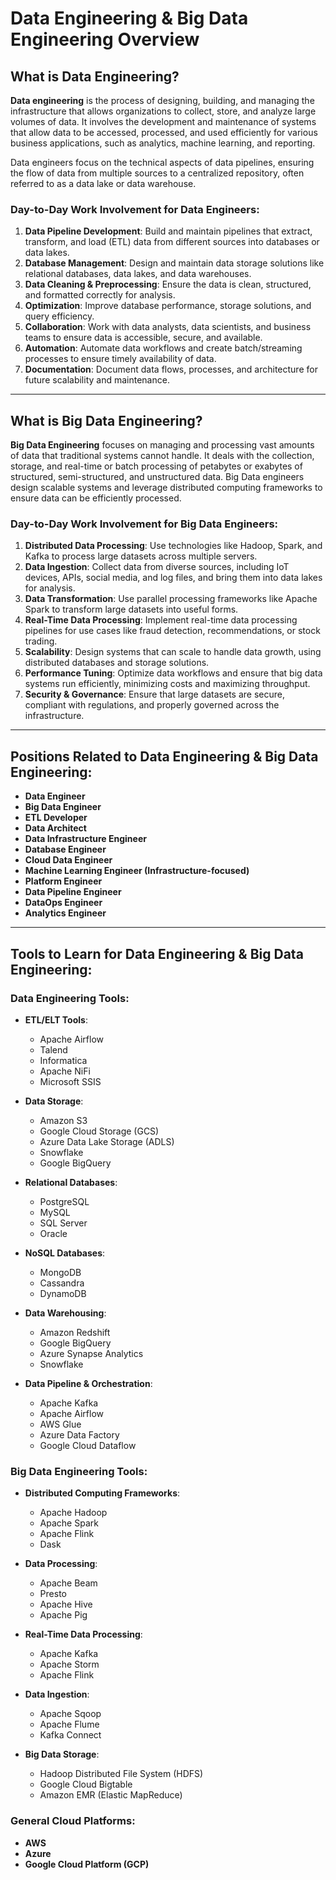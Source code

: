 # Data Engineering & Big Data Engineering Overview

## What is Data Engineering?

**Data engineering** is the process of designing, building, and managing the infrastructure that allows organizations to collect, store, and analyze large volumes of data. It involves the development and maintenance of systems that allow data to be accessed, processed, and used efficiently for various business applications, such as analytics, machine learning, and reporting.

Data engineers focus on the technical aspects of data pipelines, ensuring the flow of data from multiple sources to a centralized repository, often referred to as a data lake or data warehouse.

### Day-to-Day Work Involvement for Data Engineers:
1. **Data Pipeline Development**: Build and maintain pipelines that extract, transform, and load (ETL) data from different sources into databases or data lakes.
2. **Database Management**: Design and maintain data storage solutions like relational databases, data lakes, and data warehouses.
3. **Data Cleaning & Preprocessing**: Ensure the data is clean, structured, and formatted correctly for analysis.
4. **Optimization**: Improve database performance, storage solutions, and query efficiency.
5. **Collaboration**: Work with data analysts, data scientists, and business teams to ensure data is accessible, secure, and available.
6. **Automation**: Automate data workflows and create batch/streaming processes to ensure timely availability of data.
7. **Documentation**: Document data flows, processes, and architecture for future scalability and maintenance.

---

## What is Big Data Engineering?

**Big Data Engineering** focuses on managing and processing vast amounts of data that traditional systems cannot handle. It deals with the collection, storage, and real-time or batch processing of petabytes or exabytes of structured, semi-structured, and unstructured data. Big Data engineers design scalable systems and leverage distributed computing frameworks to ensure data can be efficiently processed.

### Day-to-Day Work Involvement for Big Data Engineers:
1. **Distributed Data Processing**: Use technologies like Hadoop, Spark, and Kafka to process large datasets across multiple servers.
2. **Data Ingestion**: Collect data from diverse sources, including IoT devices, APIs, social media, and log files, and bring them into data lakes for analysis.
3. **Data Transformation**: Use parallel processing frameworks like Apache Spark to transform large datasets into useful forms.
4. **Real-Time Data Processing**: Implement real-time data processing pipelines for use cases like fraud detection, recommendations, or stock trading.
5. **Scalability**: Design systems that can scale to handle data growth, using distributed databases and storage solutions.
6. **Performance Tuning**: Optimize data workflows and ensure that big data systems run efficiently, minimizing costs and maximizing throughput.
7. **Security & Governance**: Ensure that large datasets are secure, compliant with regulations, and properly governed across the infrastructure.

---

## Positions Related to Data Engineering & Big Data Engineering:

- **Data Engineer**
- **Big Data Engineer**
- **ETL Developer**
- **Data Architect**
- **Data Infrastructure Engineer**
- **Database Engineer**
- **Cloud Data Engineer**
- **Machine Learning Engineer (Infrastructure-focused)**
- **Platform Engineer**
- **Data Pipeline Engineer**
- **DataOps Engineer**
- **Analytics Engineer**

---

## Tools to Learn for Data Engineering & Big Data Engineering:

### Data Engineering Tools:
- **ETL/ELT Tools**: 
  - Apache Airflow
  - Talend
  - Informatica
  - Apache NiFi
  - Microsoft SSIS
  
- **Data Storage**:
  - Amazon S3
  - Google Cloud Storage (GCS)
  - Azure Data Lake Storage (ADLS)
  - Snowflake
  - Google BigQuery
  
- **Relational Databases**:
  - PostgreSQL
  - MySQL
  - SQL Server
  - Oracle
  
- **NoSQL Databases**:
  - MongoDB
  - Cassandra
  - DynamoDB
  
- **Data Warehousing**:
  - Amazon Redshift
  - Google BigQuery
  - Azure Synapse Analytics
  - Snowflake
  
- **Data Pipeline & Orchestration**:
  - Apache Kafka
  - Apache Airflow
  - AWS Glue
  - Azure Data Factory
  - Google Cloud Dataflow
  
### Big Data Engineering Tools:
- **Distributed Computing Frameworks**:
  - Apache Hadoop
  - Apache Spark
  - Apache Flink
  - Dask
  
- **Data Processing**:
  - Apache Beam
  - Presto
  - Apache Hive
  - Apache Pig
  
- **Real-Time Data Processing**:
  - Apache Kafka
  - Apache Storm
  - Apache Flink
  
- **Data Ingestion**:
  - Apache Sqoop
  - Apache Flume
  - Kafka Connect
  
- **Big Data Storage**:
  - Hadoop Distributed File System (HDFS)
  - Google Cloud Bigtable
  - Amazon EMR (Elastic MapReduce)
  
### General Cloud Platforms:
- **AWS**
- **Azure**
- **Google Cloud Platform (GCP)**
